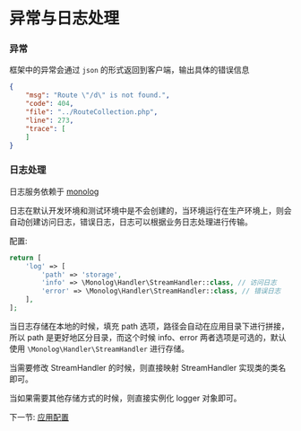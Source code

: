 # 异常与日志处理

### 异常

框架中的异常会通过 `json` 的形式返回到客户端，输出具体的错误信息

```json
{
    "msg": "Route \"/d\" is not found.",
    "code": 404,
    "file": "../RouteCollection.php",
    "line": 273,
    "trace": [
    ]
}
```

### 日志处理

日志服务依赖于 [monolog](https://github.com/Seldaek/monolog)

日志在默认开发环境和测试环境中是不会创建的，当环境运行在生产环境上，则会自动创建访问日志，错误日志，日志可以根据业务日志处理进行传输。

配置: 

```php
return [
    'log' => [
        'path' => 'storage',
        'info' => \Monolog\Handler\StreamHandler::class, // 访问日志
        'error' => \Monolog\Handler\StreamHandler::class, // 错误日志
    ],
];
```

当日志存储在本地的时候，填充 path 选项，路径会自动在应用目录下进行拼接，所以 path 是更好地区分目录，而这个时候 info、error 两者选项是可选的，默认使用 `\Monolog\Handler\StreamHandler` 进行存储。

当需要修改 StreamHandler 的时候，则直接映射 StreamHandler 实现类的类名即可。

当如果需要其他存储方式的时候，则直接实例化 logger 对象即可。

下一节: [应用配置](3-1-configuration.md)
